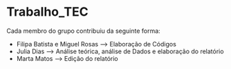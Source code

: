# Trabalho_TEC
Cada membro do grupo contribuiu da seguinte forma:
- Filipa Batista e Miguel Rosas --> Elaboração de Códigos
- Julia Dias --> Análise teórica, análise de Dados e elaboração do relatório
- Marta Matos --> Edição do relatório
